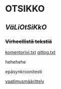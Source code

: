 # **OTSIKKO**
## *VäLiOtSiKkO*
### ~~Virheellistä tekstiä~~
[komentorivi.txt](https://github.com/lottatan/ot_harjoitustyo/blob/master/laskarit/viikko1/komentorivi.txt)
[gitlog.txt](https://github.com/lottatan/ot_harjoitustyo/blob/master/laskarit/viikko1/gitlog.txt)

hehehehe

epäsynkroonitesti

[vaatimusmäärittely](https://github.com/lottatan/ot_harjoitustyo/blob/master/dokumentaatio/vaatimusmaarittely.md)
